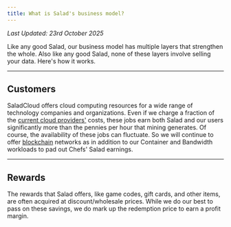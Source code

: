 ```yaml
---
title: What is Salad's business model?
---
```


_Last Updated: 23rd October 2025_

Like any good Salad, our business model has multiple layers that strengthen the whole. Also like any good Salad, none of
these layers involve selling your data. Here's how it works.

---

## Customers

SaladCloud offers cloud computing resources for a wide range of technology companies and organizations. Even if we
charge a fraction of the
[current cloud providers'](https://www.softwaretestinghelp.com/cloud-computing-service-providers/) costs, these jobs
earn both Salad and our users significantly more than the pennies per hour that mining generates. Of course, the
availability of these jobs can fluctuate. So we will continue to offer
[blockchain](/docs/faq/salad-app/what-miners-does-salad-currently-use) networks as in addition to our Container and
Bandwidth workloads to pad out Chefs' Salad earnings.

---

## Rewards

The rewards that Salad offers, like game codes, gift cards, and other items, are often acquired at discount/wholesale
prices. While we do our best to pass on these savings, we do mark up the redemption price to earn a profit margin.
